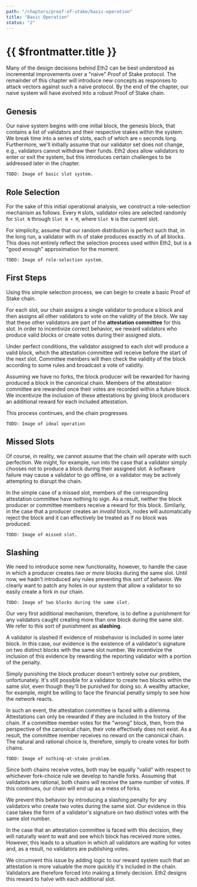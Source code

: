 ```yaml
---
path: "/chapters/proof-of-stake/basic-operation"
title: "Basic Operation"
status: "2"
---
```


# {{ $frontmatter.title }}

Many of the design decisions behind Eth2 can be best understood as incremental improvements over a "naive" Proof of Stake protocol. The remainder of this chapter will introduce new concepts as responses to attack vectors against such a naive protocol. By the end of the chapter, our naive system will have evolved into a robust Proof of Stake chain.

## Genesis
Our naive system begins with one initial block, the genesis block, that contains a list of validators and their respective stakes within the system. We break time into a series of slots, each of which are `n` seconds long. Furthermore, we'll initially assume that our validator set does not change, e.g., validators cannot withdraw their funds. Eth2 *does* allow validators to enter or exit the system, but this introduces certain challenges to be addressed later in the chapter.

```text
TODO: Image of basic slot system.
```

## Role Selection
For the sake of this initial operational analysis, we construct a role-selection mechanism as follows. Every `M` slots, validator roles are selected randomly for `Slot N` through `Slot N + M`, where `Slot N` is the current slot.

For simplicity, assume that our random distribution is perfect such that, in the long run, a validator with `X%` of stake produces exactly `X%` of all blocks. This does not entirely reflect the selection process used within Eth2, but is a "good enough" approximation for the moment.

```text
TODO: Image of role-selection system.
```

## First Steps
Using this simple selection process, we can begin to create a basic Proof of Stake chain.

For each slot, our chain assigns a single validator to produce a block and then assigns all other validators to vote on the validity of the block. We say that these other validators are part of the **attestation committee** for this slot. In order to incentivize correct behavior, we reward validators who produce valid blocks or create votes during their assigned slots.

Under perfect conditions, the validator assigned to each slot will produce a valid block, which the attestation committee will receive before the start of the next slot. Committee members will then check the validity of the block according to some rules and broadcast a vote of validity.

Assuming we have no forks, the block producer will be rewarded for having produced a block in the canonical chain. Members of the attestation committee are rewarded once their votes are recorded within a future block. We incentivize the inclusion of these attestations by giving block producers an additional reward for each included attestation.

This process continues, and the chain progresses.

```text
TODO: Image of ideal operation
```

## Missed Slots
Of course, in reality, we cannot assume that the chain will operate with such perfection. We might, for example, run into the case that a validator simply chooses not to produce a block during their assigned slot. A software failure may cause a validator to go offline, or a validator may be actively attempting to disrupt the chain.

In the simple case of a missed slot, members of the corresponding attestation committee have nothing to sign. As a result, neither the block producer or committee members receive a reward for this block. Similarly, in the case that a producer creates an *invalid* block, nodes will automatically reject the block and it can effectively be treated as if no block was produced.

```text
TODO: Image of missed slot.
```

## Slashing
We need to introduce some new functionality, however, to handle the case in which a producer creates *two or more* blocks during the same slot. Until now, we hadn't introduced any rules preventing this sort of behavior. We clearly want to patch any holes in our system that allow a validator to so easily create a fork in our chain.

```text
TODO: Image of two blocks during the same slot.
```

Our very first additional mechanism, therefore, is to define a punishment for any validators caught creating more than one block during the same slot. We refer to this sort of punishment as **slashing**.

A validator is slashed if evidence of misbehavior is included in some later block. In this case, our evidence is the existence of a validator's signature on two distinct blocks with the same slot number. We incentivize the inclusion of this evidence by rewarding the reporting validator with a portion of the penalty.

Simply punishing the block producer doesn't entirely solve our problem, unfortunately. It's still possible for a validator to create two blocks within the same slot, even though they'll be punished for doing so. A wealthy attacker, for example, might be willing to face the financial penalty simply to see how the network reacts.

In such an event, the attestation committee is faced with a dilemma. Attestations can only be rewarded if they are included in the history of the chain. If a committee member votes for the "wrong" block, then, from the perspective of the canonical chain, their vote effectively does not exist. As a result, the committee member receives no reward on the canonical chain. The natural and rational choice is, therefore, simply to create votes for both chains.

```text
TODO: Image of nothing-at-stake problem.
```

Since both chains receive votes, both may be equally "valid" with respect to whichever fork-choice rule we develop to handle forks. Assuming that validators are rational, both chains *will* receive the same number of votes. If this continues, our chain will end up as a mess of forks.

We prevent this behavior by introducing a slashing penalty for any validators who create two votes during the same slot. Our evidence in this case takes the form of a validator's signature on two distinct votes with the same slot number.

In the case that an attestation committee is faced with this decision, they will naturally want to wait and see which block has received more votes. However, this leads to a situation in which all validators are waiting for votes and, as a result, no validators are publishing votes.

We circumvent this issue by adding logic to our reward system such that an attestation is more valuable the more quickly it's included in the chain. Validators are therefore forced into making a timely decision. Eth2 designs this reward to halve with each additional slot.
